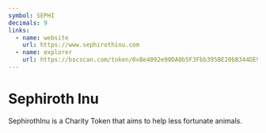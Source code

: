 ```yaml
---
symbol: SEPHI
decimals: 9
links:
  - name: website
    url: https://www.sephirothinu.com
  - name: explorer
    url: https://bscscan.com/token/0xBe4092e90DA0b5F3Fbb395BE20bB344DE964E3De
---
```


# Sephiroth Inu

SephirothInu is a Charity Token that aims to help less fortunate animals.
